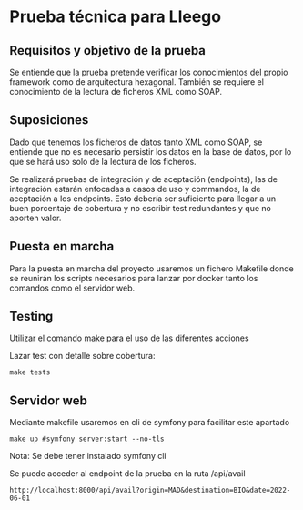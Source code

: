# Prueba técnica para Lleego

## Requisitos y objetivo de la prueba

Se entiende que la prueba pretende verificar los conocimientos del propio
framework como de arquitectura hexagonal. También se requiere el conocimiento de
la lectura de ficheros XML como SOAP.

## Suposiciones

Dado que tenemos los ficheros de datos tanto XML como SOAP, se entiende que no es
necesario persistir los datos en la base de datos, por lo que se hará uso solo de la
lectura de los ficheros.

Se realizará pruebas de integración y de aceptación (endpoints), las de integración
estarán enfocadas a casos de uso y commandos, la de aceptación a los endpoints.
Esto debería ser suficiente para llegar a un buen porcentaje de cobertura y no escribir
test redundantes y que no aporten valor.

## Puesta en marcha

Para la puesta en marcha del proyecto usaremos un fichero Makefile donde se reunirán
los scripts necesarios para lanzar por docker tanto los comandos como el servidor web.

## Testing

Utilizar el comando make para el uso de las diferentes acciones

Lazar test con detalle sobre cobertura:
```shell
make tests
```

## Servidor web

Mediante makefile usaremos en cli de symfony para facilitar este apartado
```shell
make up #symfony server:start --no-tls
```

Nota: Se debe tener instalado symfony cli

Se puede acceder al endpoint de la prueba en la ruta /api/avail

```
http://localhost:8000/api/avail?origin=MAD&destination=BIO&date=2022-06-01
```
